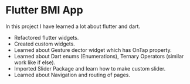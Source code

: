 # Flutter BMI App

In this project I have learned a lot about flutter and dart.

- Refactored flutter widgets.
- Created custom widgets.
- Learned about Gesture dector widget which has OnTap property.
- Learned about Dart enums (Enumerations), Ternary Operators (similar work like if else).
- Imported Slider Package and learn how to make custom slider.
- Learned about Navigation and routing of pages.






